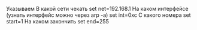 ﻿Указываем 
В какой сети чекать
set net=192.168.1
На каком интерфейсе (узнать интерфейс можно через arp -a)
set int=0xc
С какого номера
set start=1
На каком закончить
set end=255


